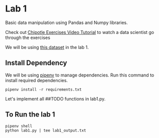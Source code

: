 # Lab 1

Basic data manipulation using Pandas and Numpy libraries.

Check out [Chipotle Exercises Video Tutorial](https://www.youtube.com/watch?v=lpuYZ5EUyS8&list=PLgJhDSE2ZLxaY_DigHeiIDC1cD09rXgJv&index=2) to watch a data scientist go through the exercises

We will be using [this dataset](https://raw.githubusercontent.com/justmarkham/DAT8/master/data/chipotle.tsv) in the lab 1.


## Install Dependency

We will be using [pipenv](https://realpython.com/pipenv-guide/) to manage dependencies. Run this command to install required dependencies.

```
pipenv install -r requirements.txt
```


Let's implement all ##TODO functions in lab1.py.

## To Run the lab 1

```
pipenv shell
python lab1.py | tee lab1_output.txt
```

